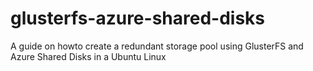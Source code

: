 # glusterfs-azure-shared-disks
A guide on howto create a redundant storage pool using GlusterFS and Azure Shared Disks in a Ubuntu Linux

